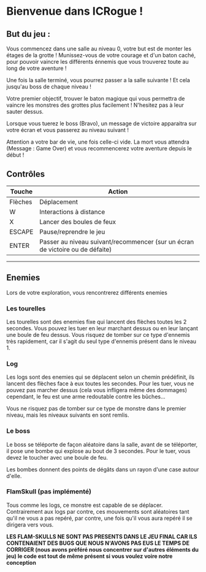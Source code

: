 # Bienvenue dans ICRogue ! 

## But du jeu : 
Vous commencez dans une salle au niveau 0, votre but est de monter les étages de la grotte !
Munissez-vous de votre courage et d'un baton caché, pour pouvoir vaincre les différents énnemis que vous trouverez toute au long de votre aventure ! 

Une fois la salle terminé, vous pourrez passer a la salle suivante ! Et cela jusqu'au boss de chaque niveau !

Votre premier objectif, trouver le baton magique qui vous permettra de vaincre les monstres des grottes plus facilement ! N'hesitez pas à leur sauter dessus.

Lorsque vous tuerez le boss (Bravo), un message de victoire apparaitra sur votre écran et vous passerez au niveau suivant !

Attention a votre bar de vie, une fois celle-ci vide. La mort vous attendra (Message : Game Over) et vous recommencerez votre aventure depuis le début !

## Contrôles

| Touche  | Action                                                                        |
|---------|-------------------------------------------------------------------------------|
| Flèches | Déplacement                                                                   |
| W       | Interactions à distance                                                       |
| X       | Lancer des boules de feux                                                     |
| ESCAPE  | Pause/reprendre le jeu                                                        |
| ENTER   | Passer au niveau suivant/recommencer (sur un écran de victoire ou de défaite) |

---

## Enemies
Lors de votre exploration, vous rencontrerez différents enemies

### Les tourelles
Les tourelles sont des enemies fixe qui lancent des flèches toutes les 2 secondes. Vous pouvez les tuer en leur marchant dessus ou en leur lançant une boule de feu dessus.
Vous risquez de tomber sur ce type d'ennemis très rapidement, car il s'agit du seul type d'ennemis présent dans le niveau 1.

### Log
Les logs sont des enemies qui se déplacent selon un chemin prédéfinit, ils lancent des flèches face à eux toutes les secondes. Pour les tuer, vous ne pouvez pas marcher dessus (cela vous infligera même des dommages) cependant, le feu est une arme redoutable contre les bûches...

Vous ne risquez pas de tomber sur ce type de monstre dans le premier niveau, mais les niveaux suivants en sont remlis.

### Le boss
Le boss se téléporte de façon aléatoire dans la salle, avant de se téléporter, il pose une bombe qui explose au bout de 3 secondes. Pour le tuer, vous devez le toucher avec une boule de feu.

Les bombes donnent des points de dégâts dans un rayon d'une case autour d'elle.

### FlamSkull (pas implémenté)
Tous comme les logs, ce monstre est capable de se déplacer. Contrairement aux logs par contre, ces mouvements sont aléatoires tant qu'il ne vous a pas repéré, par contre, une fois qu'il vous aura repéré il se dirigera vers vous.

**LES FLAM-SKULLS NE SONT PAS PRESENTS DANS LE JEU FINAL CAR ILS CONTENAIENT DES BUGS QUE NOUS N'AVONS PAS EUS LE TEMPS DE CORRIGER (nous avons préféré nous concentrer sur d'autres éléments du jeu) le code est tout de même présent si vous voulez voire notre conception**


